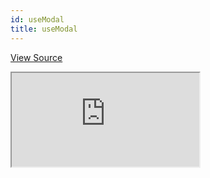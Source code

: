 ```yaml
---
id: useModal
title: useModal
---
```


[View Source](https://github.com/pankod/refine/tree/master/examples/core/useModal)

<iframe src="https://codesandbox.io/embed/refine-core-use-modal-rq1hh?autoresize=1&fontsize=14&theme=dark&view=preview"
    style={{width: "100%", height:"80vh", border: "0px", borderRadius: "8px", overflow:"hidden"}}
    title="refine-custom-footer-example"
    allow="accelerometer; ambient-light-sensor; camera; encrypted-media; geolocation; gyroscope; hid; microphone; midi; payment; usb; vr; xr-spatial-tracking"
    sandbox="allow-forms allow-modals allow-popups allow-presentation allow-same-origin allow-scripts"
></iframe>
